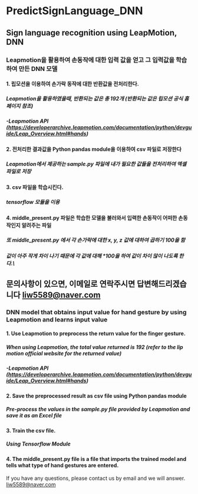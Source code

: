 # PredictSignLanguage_DNN
## Sign language recognition using LeapMotion, DNN
### Leapmotion을 활용하여 손동작에 대한 입력 값을 얻고 그 입력값을 학습하여 만든 DNN 모델
#### 1. 립모션을 이용하여 손가락 동작에 대한 반환값을 전처리한다.
#####      Leapmotion을 활용하였을때, 반환되는 값은 총 192개 (반환되는 값은 립모션 공식 홈페이지 참조)
##### -Leapmotion API (https://developerarchive.leapmotion.com/documentation/python/devguide/Leap_Overview.html#hands)
#### 2. 전처리한 결과값을 Python pandas module을 이용하여 csv 파일로 저장한다
##### Leapmotion에서 제공하는 sample.py 파일에 내가 필요한 값들을 전처리하여 엑셀 파일로 저장
#### 3. csv 파일을 학습시킨다.
##### tensorflow 모듈을 이용
#### 4. middle_present.py 파일은 학습한 모델을 불러와서 입력한 손동작이 어떠한 손동작인지 알려주는 파일
##### 또 middle_present.py 에서 각 손가락에 대한 x, y, z 값에 대하여 곱하기 100을 함
##### 값이 아주 작게 차이 나기 때문에 각 값에 대해 *100을 하여 값이 차이 많이 나도록 한다.\
문의사항이 있으면, 이메일로 연락주시면 답변해드리겠습니다
liw5589@naver.com
-----------------------------------------------------------------
### DNN model that obtains input value for hand gesture by using Leapmotion and learns input value
#### 1. Use Leapmotion to preprocess the return value for the finger gesture.
##### When using Leapmotion, the total value returned is 192 (refer to the lip motion official website for the returned value)
##### -Leapmotion API (https://developerarchive.leapmotion.com/documentation/python/devguide/Leap_Overview.html#hands)
#### 2. Save the preprocessed result as csv file using Python pandas module
##### Pre-process the values in the sample.py file provided by Leapmotion and save it as an Excel file
#### 3. Train the csv file.
##### Using Tensorflow Module
#### 4. The middle_present.py file is a file that imports the trained model and tells what type of hand gestures are entered.

If you have any questions, please contact us by email and we will answer.
liw5589@naver.com
